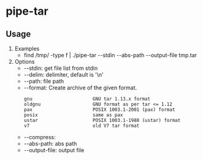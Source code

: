 # pipe-tar

## Usage
1. Examples
    * find /tmp/ -type f | ./pipe-tar --stdin --abs-path --output-file tmp.tar
2. Options
    * --stdin: get file list from stdin
    * --delim: delimiter, default is '\n'
    * --path: file path
    * --format: Create archive of the given format.
        ```
        gnu                      GNU tar 1.13.x format
        oldgnu                   GNU format as per tar <= 1.12
        pax                      POSIX 1003.1-2001 (pax) format
        posix                    same as pax
        ustar                    POSIX 1003.1-1988 (ustar) format
        v7                       old V7 tar format
        ```
    * --compress:
    * --abs-path: abs path
    * --output-file: output file
